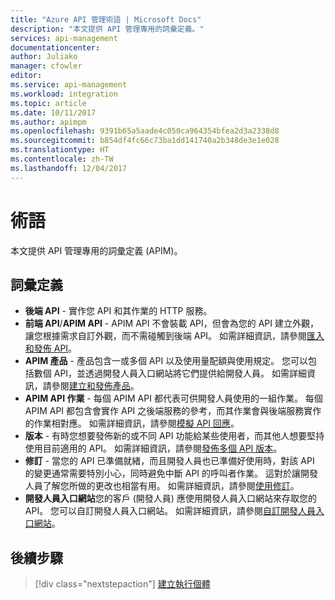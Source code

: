 ```yaml
---
title: "Azure API 管理術語 | Microsoft Docs"
description: "本文提供 API 管理專用的詞彙定義。"
services: api-management
documentationcenter: 
author: Juliako
manager: cfowler
editor: 
ms.service: api-management
ms.workload: integration
ms.topic: article
ms.date: 10/11/2017
ms.author: apimpm
ms.openlocfilehash: 9391b65a5aade4c050ca964354bfea2d3a2338d8
ms.sourcegitcommit: b854df4fc66c73ba1dd141740a2b348de3e1e028
ms.translationtype: HT
ms.contentlocale: zh-TW
ms.lasthandoff: 12/04/2017
---
```

# <a name="terminology"></a>術語

本文提供 API 管理專用的詞彙定義 (APIM)。

## <a name="term-definitions"></a>詞彙定義

* **後端 API** -  實作您 API 和其作業的 HTTP 服務。 
* **前端 API**/**APIM API** - APIM API 不會裝載 API，但會為您的 API 建立外觀，讓您根據需求自訂外觀，而不需碰觸到後端 API。 如需詳細資訊，請參閱[匯入和發佈 API](import-and-publish.md)。
* **APIM 產品** -  產品包含一或多個 API 以及使用量配額與使用規定。 您可以包括數個 API，並透過開發人員入口網站將它們提供給開發人員。 如需詳細資訊，請參閱[建立和發佈產品](api-management-howto-add-products.md)。
* **APIM API 作業** -  每個 APIM API 都代表可供開發人員使用的一組作業。 每個 APIM API 都包含會實作 API 之後端服務的參考，而其作業會與後端服務實作的作業相對應。 如需詳細資訊，請參閱[模擬 API 回應](mock-api-responses.md)。
* **版本** - 有時您想要發佈新的或不同 API 功能給某些使用者，而其他人想要堅持使用目前適用的 API。 如需詳細資訊，請參閱[發佈多個 API 版本](api-management-get-started-publish-versions.md)。
* **修訂** - 當您的 API 已準備就緒，而且開發人員也已準備好使用時，對該 API 的變更通常需要特別小心，同時避免中斷 API 的呼叫者作業。 這對於讓開發人員了解您所做的更改也相當有用。 如需詳細資訊，請參閱[使用修訂](api-management-get-started-revise-api.md)。
* **開發人員入口網站**您的客戶 (開發人員) 應使用開發人員入口網站來存取您的 API。 您可以自訂開發人員入口網站。 如需詳細資訊，請參閱[自訂開發人員入口網站](api-management-customize-styles.md)。

## <a name="next-steps"></a>後續步驟

> [!div class="nextstepaction"]
> [建立執行個體](get-started-create-service-instance.md)

